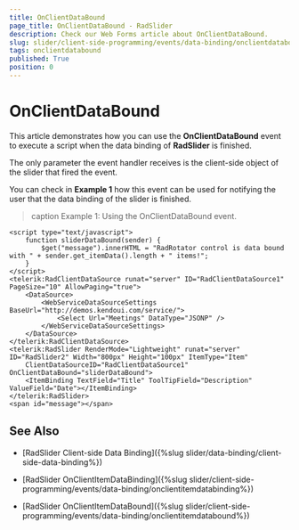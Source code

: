 ```yaml
---
title: OnClientDataBound
page_title: OnClientDataBound - RadSlider
description: Check our Web Forms article about OnClientDataBound.
slug: slider/client-side-programming/events/data-binding/onclientdatabound
tags: onclientdatabound
published: True
position: 0
---
```


# OnClientDataBound

This article demonstrates how you can use the **OnClientDataBound** event to execute a script when the data binding of **RadSlider** is finished.

The only parameter the event handler receives is the client-side object of the slider that fired the event.

You can check in **Example 1** how this event can be used for notifying the user that the data binding of the slider is finished.

>caption Example 1: Using the OnClientDataBound event.

````ASP.NET
<script type="text/javascript">
	function sliderDataBound(sender) {
		$get("message").innerHTML = "RadRotator control is data bound with " + sender.get_itemData().length + " items!";
	}
</script>
<telerik:RadClientDataSource runat="server" ID="RadClientDataSource1" PageSize="10" AllowPaging="true">
	<DataSource>
		<WebServiceDataSourceSettings BaseUrl="http://demos.kendoui.com/service/">
			<Select Url="Meetings" DataType="JSONP" />
		</WebServiceDataSourceSettings>
	</DataSource>
</telerik:RadClientDataSource>
<telerik:RadSlider RenderMode="Lightweight" runat="server" ID="RadSlider2" Width="800px" Height="100px" ItemType="Item" 
	ClientDataSourceID="RadClientDataSource1" OnClientDataBound="sliderDataBound">
	<ItemBinding TextField="Title" ToolTipField="Description" ValueField="Date"></ItemBinding>
</telerik:RadSlider>
<span id="message"></span>	
````



## See Also

 * [RadSlider Client-side Data Binding]({%slug slider/data-binding/client-side-data-binding%})

 * [RadSlider OnClientItemDataBinding]({%slug slider/client-side-programming/events/data-binding/onclientitemdatabinding%})

 * [RadSlider OnClientItemDataBound]({%slug slider/client-side-programming/events/data-binding/onclientitemdatabound%})
